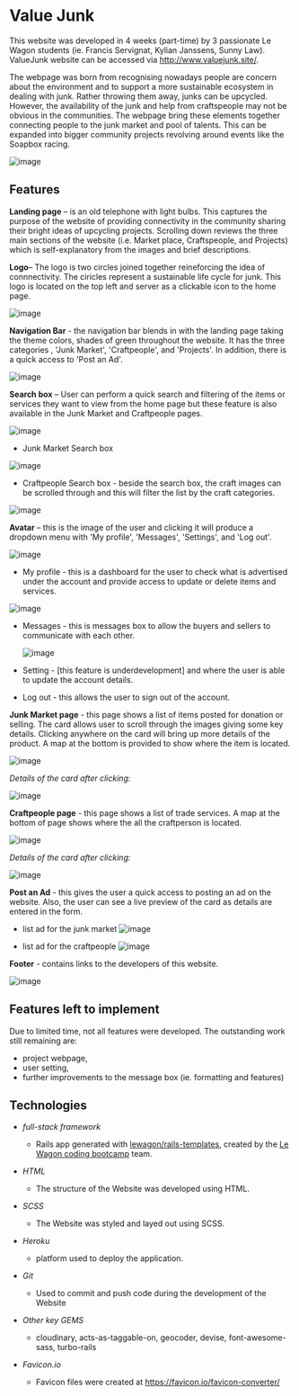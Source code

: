 # Value Junk

This website was developed in 4 weeks (part-time) by 3 passionate Le Wagon students (ie. Francis Servignat, Kylian Janssens, Sunny Law). ValueJunk website can be accessed via http://www.valuejunk.site/. 

The webpage was born from recognising nowadays people are concern about the environment and to support a more sustainable ecosystem in dealing with junk.
Rather throwing them away, junks can be upcycled. However, the availability of the junk and help from craftspeople may not be obvious in the communities. The webpage bring these elements together connecting people to the junk market and pool of talents. This can be expanded into bigger community projects revolving around events like the Soapbox racing.

![image](https://user-images.githubusercontent.com/104385712/210155828-c8aed178-bab2-4bb3-8371-d80ec9b469cf.png)


## Features

**Landing page** – is an old telephone with light bulbs. This captures the purpose of the website of providing connectivity in the community sharing their bright ideas of upcycling projects. Scrolling down reviews the three main sections of the website (i.e. Market place, Craftspeople, and Projects) which is self-explanatory from the images and brief descriptions. 

**Logo**– The logo is two circles joined together reineforcing the idea of connnectivity. The ciricles represent a sustainable life cycle for junk. This logo is located on the top left and server as a clickable icon to the home page.

![image](https://user-images.githubusercontent.com/104385712/210156265-2d17d068-829d-4660-b25e-15fbf90e5372.png)

**Navigation Bar** - the navigation bar blends in with the landing page taking the theme colors, shades of green throughout the website. It has the three categories , 'Junk Market', 'Craftpeople', and 'Projects'. In addition, there is a quick access to 'Post an Ad'.

![image](https://user-images.githubusercontent.com/104385712/210156059-8e53575f-2201-40c8-8efb-7a19bfd39730.png)

**Search box** – User can perform a quick search and filtering of the items or services they want to view from the home page but these feature is also available in the Junk Market and Craftpeople pages.

![image](https://user-images.githubusercontent.com/104385712/210156180-631aee5b-f016-455d-8f2b-c2d19d012f04.png)

  * Junk Market Search box

![image](https://user-images.githubusercontent.com/104385712/210156637-4f23210b-4630-48f7-94f3-3cedc51d59bb.png)

  * Craftpeople Search box - beside the search box, the craft images can be scrolled through and this will filter the list by the craft categories.

![image](https://user-images.githubusercontent.com/104385712/210156632-58b64adc-3123-414d-be3b-daeaf75b412f.png)

**Avatar** – this is the image of the user and clicking it will produce a dropdown menu with 'My profile', 'Messages', 'Settings', and 'Log out'.

![image](https://user-images.githubusercontent.com/104385712/210156125-710572f1-3fa1-43d1-ae98-1f586f8e273f.png)

* My profile - this is a dashboard for the user to check what is advertised under the account and provide access to update or delete items and services.

![image](https://user-images.githubusercontent.com/104385712/210156345-48c3c3cf-c5c4-414d-806d-5ab85c65304f.png)

* Messages - this is messages box to allow the buyers and sellers to communicate with each other.
    
    ![image](https://user-images.githubusercontent.com/104385712/210156366-50f31cd0-4e95-40c5-b836-e6d983955150.png)
    
* Setting - [this feature is underdevelopment] and where the user is able to update the account details.
    
* Log out - this allows the user to sign out of the account.


**Junk Market page** - this page shows a list of items posted for donation or selling. The card allows user to scroll through the images giving some key details. Clicking anywhere on the card will bring up more details of the product. A map at the bottom is provided to show where the item is located.

![image](https://user-images.githubusercontent.com/104385712/210156699-00f9839b-a538-4739-b128-4176a3702f34.png)

*Details of the card after clicking:*

![image](https://user-images.githubusercontent.com/104385712/210156751-52bd7311-9738-48dd-88cb-c508927353bc.png)

**Craftpeople page** - this page shows a list of trade services. A map at the bottom of page shows where the all the craftperson is located.

![image](https://user-images.githubusercontent.com/104385712/210156793-fa371027-ce08-4bf6-a3c5-1d98a42b31cb.png)

*Details of the card after clicking:*

![image](https://user-images.githubusercontent.com/104385712/210156903-8f4fb136-ea31-47d6-b98e-d0aff5c6f1ec.png)


**Post an Ad** - this gives the user a quick access to posting an ad on the website. Also, the user can see a live preview of the card as details are entered in the form.

* list ad for the junk market
![image](https://user-images.githubusercontent.com/104385712/210156932-fdc63bf5-1221-497d-9d86-181b62aa3969.png)

* list ad for the craftpeople
![image](https://user-images.githubusercontent.com/104385712/210156947-78b21838-47db-4c11-be7f-b18b21cac60e.png)

**Footer** - contains links to the developers of this website.

![image](https://user-images.githubusercontent.com/104385712/210156522-5d298b73-04ec-46ac-a4dc-1343d2e43f22.png)



## Features left to implement

Due to limited time, not all features were developed. The outstanding work still remaining are: 
 - project webpage,
 - user setting,
 - further improvements to the message box (ie. formatting and features)


## Technologies

- *full-stack framework* 
   - Rails app generated with [lewagon/rails-templates](https://github.com/lewagon/rails-templates), created by the [Le Wagon coding bootcamp](https://www.lewagon.com) team.

- *HTML*
   - The structure of the Website was developed using HTML.

- *SCSS*
   - The Website was styled and layed out using SCSS.

- *Heroku*
   - platform used to deploy the application.

- *Git*
   - Used to commit and push code during the development of the Website
   
- *Other key GEMS*
   - cloudinary, acts-as-taggable-on, geocoder, devise, font-awesome-sass, turbo-rails

- *Favicon.io*
   - Favicon files were created at https://favicon.io/favicon-converter/
   
   





